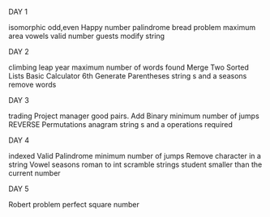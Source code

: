 DAY 1

isomorphic
odd,even
Happy number
palindrome
bread problem
maximum area
vowels
valid number
guests
modify string

DAY 2

climbing
leap year
maximum number of words found
Merge Two Sorted Lists
Basic Calculator
6th
Generate Parentheses
string s and a
seasons
remove words

DAY 3

trading
Project manager
good pairs.
Add Binary
minimum number of jumps
REVERSE
Permutations
anagram
string s and a
operations required

DAY 4

indexed
Valid Palindrome
minimum number of jumps
Remove character in a string
Vowel
seasons
roman to int
scramble strings
student
smaller than the current number

DAY 5 

Robert problem
perfect square number
